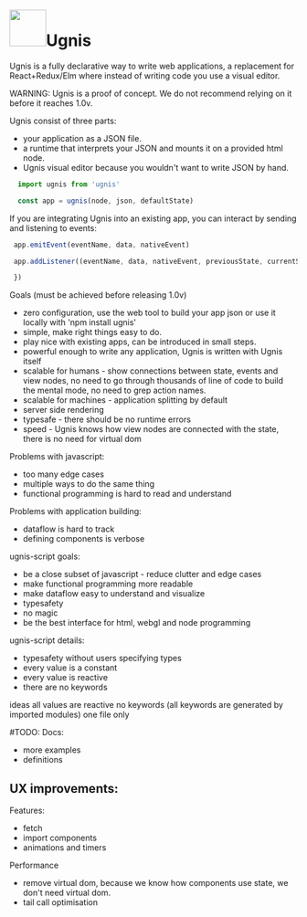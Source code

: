 # <img height="64" src="https://cloud.githubusercontent.com/assets/5903616/20250447/5fe963c2-aa17-11e6-8648-bc1760fdaeb7.png" />Ugnis

Ugnis is a fully declarative way to write web applications, a replacement for React+Redux/Elm where instead of writing code you use a visual editor.

WARNING: Ugnis is a proof of concept. We do not recommend relying on it before it reaches 1.0v.

Ugnis consist of three parts:
  - your application as a JSON file.
  - a runtime that interprets your JSON and mounts it on a provided html node.
  - Ugnis visual editor because you wouldn't want to write JSON by hand.

```javascript
  import ugnis from 'ugnis'

  const app = ugnis(node, json, defaultState)
```

If you are integrating Ugnis into an existing app, you can interact by sending and listening to events:

```javascript
 app.emitEvent(eventName, data, nativeEvent)

 app.addListener((eventName, data, nativeEvent, previousState, currentState, mutations)=>{

 })
```

Goals (must be achieved before releasing 1.0v)
  - zero configuration, use the web tool to build your app json or use it locally with 'npm install ugnis'
  - simple, make right things easy to do.
  - play nice with existing apps, can be introduced in small steps.
  - powerful enough to write any application, Ugnis is written with Ugnis itself
  - scalable for humans - show connections between state, events and view nodes,
        no need to go through thousands of line of code to build the mental mode, no need to grep action names.
  - scalable for machines - application splitting by default
  - server side rendering
  - typesafe - there should be no runtime errors
  - speed - Ugnis knows how view nodes are connected with the state, there is no need for virtual dom

Problems with javascript:
  - too many edge cases
  - multiple ways to do the same thing
  - functional programming is hard to read and understand

Problems with application building:
  - dataflow is hard to track
  - defining components is verbose
  
ugnis-script goals:
  - be a close subset of javascript - reduce clutter and edge cases
  - make functional programming more readable
  - make dataflow easy to understand and visualize
  - typesafety
  - no magic
  - be the best interface for html, webgl and node programming

ugnis-script details:
  - typesafety without users specifying types
  - every value is a constant
  - every value is reactive
  - there are no keywords

ideas
    all values are reactive
    no keywords (all keywords are generated by imported modules)
    one file only

#TODO:
Docs:
  - more examples
  - definitions

UX improvements:
  -

Features:
  - fetch
  - import components
  - animations and timers

Performance
  - remove virtual dom, because we know how components use state, we don't need virtual dom.
  - tail call optimisation